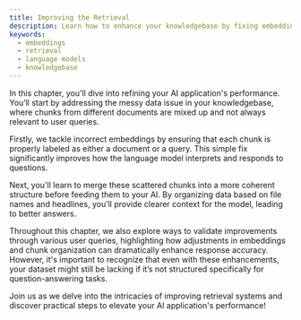 ```yaml
---
title: Improving the Retrieval
description: Learn how to enhance your knowledgebase by fixing embeddings and merging chunks for better context clarity.
keywords:
  - embeddings
  - retrieval
  - language models
  - knowledgebase
---
```


In this chapter, you'll dive into refining your AI application's performance. You’ll start by addressing the messy data issue in your knowledgebase, where chunks from different documents are mixed up and not always relevant to user queries.

Firstly, we tackle incorrect embeddings by ensuring that each chunk is properly labeled as either a document or a query. This simple fix significantly improves how the language model interprets and responds to questions.

Next, you'll learn to merge these scattered chunks into a more coherent structure before feeding them to your AI. By organizing data based on file names and headlines, you’ll provide clearer context for the model, leading to better answers.

Throughout this chapter, we also explore ways to validate improvements through various user queries, highlighting how adjustments in embeddings and chunk organization can dramatically enhance response accuracy. However, it's important to recognize that even with these enhancements, your dataset might still be lacking if it’s not structured specifically for question-answering tasks.

Join us as we delve into the intricacies of improving retrieval systems and discover practical steps to elevate your AI application's performance!